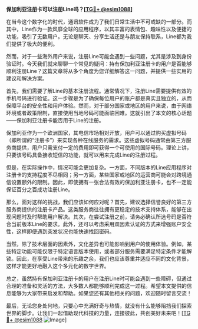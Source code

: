 **保加利亚注册卡可以注册Line吗？[[TG💪+ @esim1088](https://t.me/s/esim1088)]**

在当今这个数字化的时代，通讯软件成为了我们日常生活中不可或缺的一部分。而其中，Line作为一款风靡全球的应用程序，以其丰富的表情包、趣味性以及便捷的功能，吸引了无数用户。无论是聊天、分享生活还是与朋友保持联系，Line都为我们提供了极大的便利。

然而，对于一些海外用户来说，注册Line可能会遇到一些问题，尤其是涉及到身份验证时。今天我们就来聊聊一个常见的疑问：持有保加利亚注册卡的用户是否能够顺利注册Line？这篇文章将从多个角度为您详细解答这一问题，并提供一些实用的建议和解决方案。

首先，我们需要了解Line的基本注册流程。通常情况下，注册Line需要提供有效的手机号码进行验证。这一步骤是为了确保每位用户的账户都是真实且独立的，从而保障平台的安全性和用户体验。然而，对于部分国家或地区的用户来说，由于网络环境或者政策限制，直接使用当地号码可能面临困难。这就引出了本文的核心话题——保加利亚注册卡能否用于Line的注册。

保加利亚作为一个欧洲国家，其电信市场相对开放，用户可以通过购买虚拟号码（即所谓的“注册卡”）来实现各种在线服务的需求。这些虚拟号码通常由第三方服务商提供，用户只需支付一定的费用即可获得一个可使用的国际号码。理论上讲，只要该号码具备接收短信的功能，就可以用来完成Line的注册过程。

但是，在实际操作中，情况可能会更加复杂。一方面，不同版本的Line应用程序对注册卡的支持程度不尽相同；另一方面，某些国家或地区的运营商可能会对跨境通信设置额外的限制。因此，即使拥有一张合法有效的保加利亚注册卡，也不一定能保证百分之百成功注册Line。

那么，面对这样的挑战，我们应该如何应对呢？首先，建议选择信誉良好的第三方服务商提供的注册卡产品。这类服务商往往拥有更稳定的技术支持体系，能够在出现问题时及时帮助用户解决。其次，在尝试注册之前，请务必确认所选号码是否符合当前版本Line的要求。此外，还可以考虑采用双因素认证的方式来增强账户安全性，这样即便遇到突发状况也能快速找回密码。

当然，除了技术层面的因素外，文化差异也可能影响到用户的使用体验。例如，某些特定功能可能仅限于特定语言版本使用，或者部分服务需要满足特定条件才能解锁。因此，在享受Line带来的乐趣之余，我们也应该尊重并适应不同的文化背景，这样才能更好地融入这个多元化的数字世界。

总之，虽然持有保加利亚注册卡的用户在注册Line时可能会遇到一些障碍，但通过合理的准备和灵活的方法，大多数人都能够顺利完成这一过程。希望本文提供的信息能够为大家带来启发和帮助。如果您还有其他相关的问题，欢迎随时留言交流！

最后，无论您身处何地，只要心中充满好奇与热情，就没有什么能够阻挡我们探索世界的脚步。让我们一起借助现代科技的力量，连接彼此，共创美好未来吧！[[TG💪+ @esim1088](https://t.me/s/esim1088) ![Image](https://i.postimg.cc/4NQfJmqS/Snipaste-2025-05-13-00-14-12.png)]